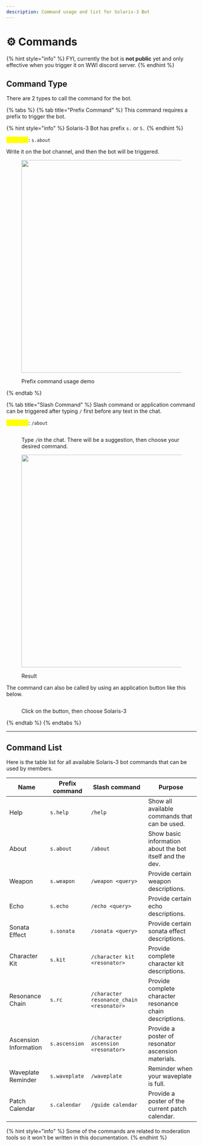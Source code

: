 ```yaml
---
description: Command usage and list for Solaris-3 Bot
---
```


# ⚙️ Commands

{% hint style="info" %}
FYI, currently the bot is **not public** yet and only effective when you trigger it on WWI discord server.
{% endhint %}

## Command Type

There are 2 types to call the command for the bot.

{% tabs %}
{% tab title="Prefix Command" %}
This command requires a prefix to trigger the bot.

{% hint style="info" %}
Solaris-3 Bot has prefix `s.` or `S.`&#x20;
{% endhint %}

<mark style="color:yellow;">**Example**</mark>: `s.about`

Write it on the bot channel, and then the bot will be triggered.

<figure><img src="https://cdn.discordapp.com/attachments/1200750972788555836/1336227607238414397/image.png?ex=67a6feef&is=67a5ad6f&hm=0ef679cfc235916ff3fd61212eebdf29e56ab1ab283ac5bdf90d4a2f297d9fe9&" alt="" width="563"><figcaption><p>Prefix command usage demo</p></figcaption></figure>
{% endtab %}

{% tab title="Slash Command" %}
Slash command or application command can be triggered after typing `/` first before any text in the chat.&#x20;

<mark style="color:yellow;">**Example**</mark>: `/about`

<figure><img src="https://cdn.discordapp.com/attachments/1200750972788555836/1336228180578795591/image.png?ex=67a6ff78&is=67a5adf8&hm=cfa859e2447b2b0bce69748ee5a21870fc2d97d1c78a39b4220d5cf7d7d6734f&" alt=""><figcaption><p>Type <code>/</code>in the chat. There will be a suggestion, then choose your desired command.</p></figcaption></figure>

<figure><img src="https://cdn.discordapp.com/attachments/1200750972788555836/1336228481444483124/image.png?ex=67a6ffbf&is=67a5ae3f&hm=adcc98bf6a4f85d250a7868c5e1855ff362f56679174e25b577ac6768462793f&" alt="" width="563"><figcaption><p>Result</p></figcaption></figure>

The command can also be called by using an application button like this below.

<figure><img src="https://cdn.discordapp.com/attachments/1200750972788555836/1336229438257627166/image.png?ex=67a700a4&is=67a5af24&hm=96cb8fb7ed5be61a62858d839fd24542ee7f495660efc07ccd3c9d1ce52db58c&" alt=""><figcaption><p>Click on the button, then choose Solaris-3</p></figcaption></figure>
{% endtab %}
{% endtabs %}

***

## Command List

Here is the table list for all available Solaris-3 bot commands that can be used by members.

<table data-full-width="true"><thead><tr><th>Name</th><th>Prefix command</th><th>Slash command</th><th>Purpose</th></tr></thead><tbody><tr><td>Help</td><td><code>s.help</code></td><td><code>/help</code></td><td>Show all available commands that can be used.</td></tr><tr><td>About</td><td><code>s.about</code></td><td><code>/about</code></td><td>Show basic information about the bot itself and the dev.</td></tr><tr><td>Weapon</td><td><code>s.weapon</code></td><td><code>/weapon &#x3C;query></code></td><td>Provide certain weapon descriptions.</td></tr><tr><td>Echo</td><td><code>s.echo</code></td><td><code>/echo &#x3C;query></code></td><td>Provide certain echo descriptions.</td></tr><tr><td>Sonata Effect</td><td><code>s.sonata</code></td><td><code>/sonata &#x3C;query></code></td><td>Provide certain sonata effect descriptions.</td></tr><tr><td>Character Kit</td><td><code>s.kit</code></td><td><code>/character kit &#x3C;resonator></code></td><td>Provide complete character kit descriptions. </td></tr><tr><td>Resonance Chain</td><td><code>s.rc</code></td><td><code>/character resonance_chain &#x3C;resonator></code></td><td>Provide complete character resonance chain descriptions. </td></tr><tr><td>Ascension Information</td><td><code>s.ascension</code></td><td><code>/character ascension &#x3C;resonator></code></td><td>Provide a poster of resonator ascension materials.</td></tr><tr><td>Waveplate Reminder</td><td><code>s.waveplate</code></td><td><code>/waveplate</code></td><td>Reminder when your waveplate is full.</td></tr><tr><td>Patch Calendar</td><td><code>s.calendar</code></td><td><code>/guide calendar</code></td><td>Provide a poster of the current patch calendar.</td></tr></tbody></table>

{% hint style="info" %}
Some of the commands are related to moderation tools so it won't be written in this documentation.
{% endhint %}
